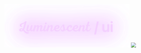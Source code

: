 <img src="./branding.png" width="400"> <img src="https://cdn.hashnode.com/res/hashnode/image/upload/v1715197273066/d7ded62a-a3e1-423f-b1fa-e3c8c9ab540e.png" width="250">